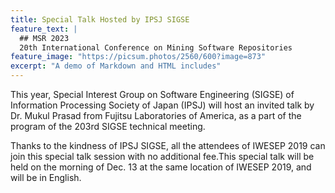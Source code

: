 ```yaml
---
title: Special Talk Hosted by IPSJ SIGSE
feature_text: |
  ## MSR 2023
  20th International Conference on Mining Software Repositories
feature_image: "https://picsum.photos/2560/600?image=873"
excerpt: "A demo of Markdown and HTML includes"
---
```

This year, Special Interest Group on Software Engineering (SIGSE) of Information Processing Society of Japan (IPSJ) will host an invited talk by Dr. Mukul Prasad from Fujitsu Laboratories of America, as a part of the program of the 203rd SIGSE technical meeting.​

Thanks to the kindness of IPSJ SIGSE, all the attendees of IWESEP 2019 can join this special talk session with no additional fee.​This special talk will be held on the morning of Dec. 13 at the same location of IWESEP 2019, and will be in English.
